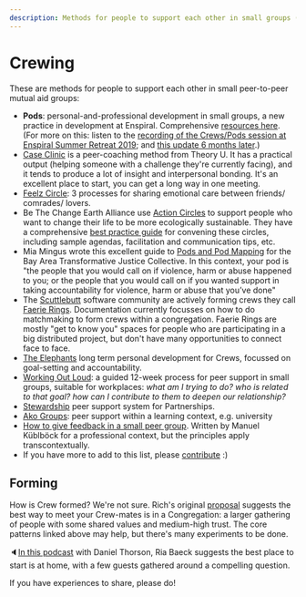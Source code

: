 ```yaml
---
description: Methods for people to support each other in small groups (less than 8)
---
```


# Crewing

These are methods for people to support each other in small peer-to-peer mutual aid groups:

* **Pods**: personal-and-professional development in small groups, a new practice in development at Enspiral. Comprehensive [resources here](http://handbook.enspiral.com/guides/pods.html). \(For more on this: listen to the [recording of the Crews/Pods session at Enspiral Summer Retreat 2019](https://www.microsolidarity.cc/discussing/enspiral-summer-retreat-feb-2019); and [this update 6 months later](https://anchor.fm/Microsolidarity/episodes/Nati-and-john-talking-about-pods-at-Enspiral-e9giqj).\)
* [Case Clinic](https://www.presencing.org/resource/tools/case-clinic-desc) is a peer-coaching method from Theory U. It has a practical output \(helping someone with a challenge they're currently facing\), and it tends to produce a lot of insight and interpersonal bonding. It's an excellent place to start, you can get a long way in one meeting.
* [Feelz Circle](http://emotionalanarchism.com/how-to-form-a-radical-feelz-circle/): 3 processes for sharing emotional care between friends/ comrades/ lovers.
* Be The Change Earth Alliance use [Action Circles](https://www.bethechangeearthalliance.org/action_circles) to support people who want to change their life to be more ecologically sustainable. They have a comprehensive [best practice guide](https://www.bethechangeearthalliance.org/circle_guide) for convening these circles, including sample agendas, facilitation and communication tips,  etc.
* Mia Mingus wrote this excellent guide to [Pods and Pod Mapping](https://batjc.wordpress.com/pods-and-pod-mapping-worksheet/) for the Bay Area Transformative Justice Collective. In this context, your pod is "the people that you would call on if violence, harm or abuse happened to you; or the people that you would call on if you wanted support in taking accountability for violence, harm or abuse that you’ve done"
* The [Scuttlebutt](http://scuttlebutt.nz) software community are actively forming crews they call [Faerie Rings](https://hackmd.io/0iNeYQ9wR3qqerxjvfKnhg). Documentation currently focusses on how to do matchmaking to form crews within a congregation. Faerie Rings are mostly "get to know you" spaces for people who are participating in a big distributed project, but don't have many opportunities to connect face to face.
* [The Elephants](https://medium.com/things-ive-written/the-elephants-182870501589) long term personal development for Crews, focussed on goal-setting and accountability.
* [Working Out Loud](https://workingoutloud.com/en/circle-guides): a guided 12-week process for peer support in small groups, suitable for workplaces: _what am I trying to do? who is related to that goal? how can I contribute to them to deepen our relationship?_
* [Stewardship](https://loomio.coop/stewarding.html) peer support system for Partnerships.
* [Ako Groups](ako-group-guidelines.md): peer support within a learning context, e.g. university
* [How to give feedback in a small peer group](https://qualityswdev.com/2017/01/22/how-to-give-and-receive-feedback-in-an-agile-organization/). Written by Manuel Küblböck for a professional context, but the principles apply transcontextually.
* If you have more to add to this list, please [contribute](../contributing.md) :\)

## Forming

How is Crew formed? We're not sure. Rich's original [proposal](../articles/proposal.md) suggests the best way to meet your Crew-mates is in a Congregation: a larger gathering of people with some shared values and medium-high trust. The core patterns linked above may help, but there's many experiments to be done.

🔈[In this podcast](https://anchor.fm/emerge/episodes/Ria-Baeck---Emergent-Collective-Practice-and-Applied-Presence-e2qppp/a-a83fd7) with Daniel Thorson, Ria Baeck suggests the best place to start is at home, with a few guests gathered around a compelling question.

If you have experiences to share, please do!

